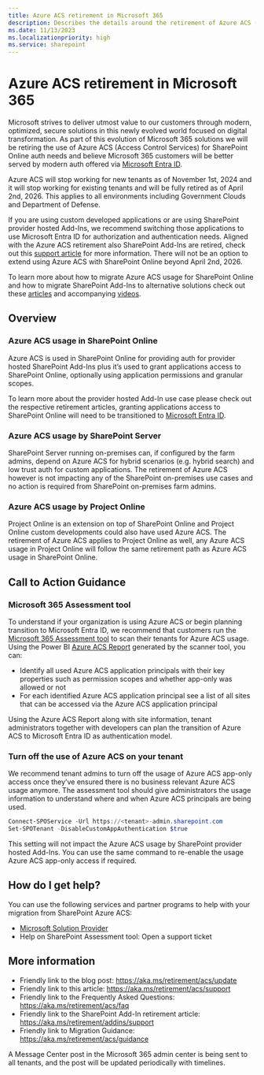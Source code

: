 ```yaml
---
title: Azure ACS retirement in Microsoft 365
description: Describes the details around the retirement of Azure ACS (Access Control Services) for SharePoint Online in Microsoft 365.
ms.date: 11/13/2023
ms.localizationpriority: high
ms.service: sharepoint
---
```


# Azure ACS retirement in Microsoft 365

Microsoft strives to deliver utmost value to our customers through modern, optimized, secure solutions in this newly evolved world focused on digital transformation. As part of this evolution of Microsoft 365 solutions we will be retiring the use of Azure ACS (Access Control Services) for SharePoint Online auth needs and believe Microsoft 365 customers will be better served by modern auth offered via [Microsoft Entra ID](https://learn.microsoft.com/azure/active-directory/develop/).

Azure ACS will stop working for new tenants as of November 1st, 2024 and it will stop working for existing tenants and will be fully retired as of April 2nd, 2026. This applies to all environments including Government Clouds and Department of Defense.

If you are using custom developed applications or are using SharePoint provider hosted Add-Ins, we recommend switching those applications to use Microsoft Entra ID for authorization and authentication needs. Aligned with the Azure ACS retirement also SharePoint Add-Ins are retired, check out this [support article](https://aka.ms/retirement/addins/support) for more information. There will not be an option to extend using Azure ACS with SharePoint Online beyond April 2nd, 2026.

To learn more about how to migrate Azure ACS usage for SharePoint Online and how to migrate SharePoint Add-Ins to alternative solutions check out these [articles](https://aka.ms/retirement/addins/guidance) and accompanying [videos](https://aka.ms/sp/add-in/modernize/videos).

## Overview

### Azure ACS usage in SharePoint Online

Azure ACS is used in SharePoint Online for providing auth for provider hosted SharePoint Add-Ins plus it’s used to grant applications access to SharePoint Online, optionally using application permissions and granular scopes.

To learn more about the provider hosted Add-In use case please check out the respective retirement articles, granting applications access to SharePoint Online will need to be transitioned to [Microsoft Entra ID](https://learn.microsoft.com/azure/active-directory/develop/).

### Azure ACS usage by SharePoint Server

SharePoint Server running on-premises can, if configured by the farm admins, depend on Azure ACS for hybrid scenarios (e.g. hybrid search) and low trust auth for custom applications. The retirement of Azure ACS however is not impacting any of the SharePoint on-premises use cases and no action is required from SharePoint on-premises farm admins.

### Azure ACS usage by Project Online

Project Online is an extension on top of SharePoint Online and Project Online custom developments could also have used Azure ACS. The retirement of Azure ACS applies to Project Online as well, any Azure ACS usage in Project Online will follow the same retirement path as Azure ACS usage in SharePoint Online.

## Call to Action Guidance

### Microsoft 365 Assessment tool

To understand if your organization is using Azure ACS or begin planning transition to Microsoft Entra ID, we recommend that customers run the [Microsoft 365 Assessment tool](https://aka.ms/assessment/addinsacs) to scan their tenants for Azure ACS usage. Using the Power BI [Azure ACS Report](https://aka.ms/assessment/addinsacsreport) generated by the scanner tool, you can:

- Identify all used Azure ACS application principals with their key properties such as permission scopes and whether app-only was allowed or not
- For each identified Azure ACS application principal see a list of all sites that can be accessed via the Azure ACS application principal

Using the Azure ACS Report along with site information, tenant administrators together with developers can plan the transition of Azure ACS to Microsoft Entra ID as authentication model.

### Turn off the use of Azure ACS on your tenant

We recommend tenant admins to turn off the usage of Azure ACS app-only access once they’ve ensured there is no business relevant Azure ACS usage anymore. The assessment tool should give administrators the usage information to understand where and when Azure ACS principals are being used.

```PowerShell
Connect-SPOService -Url https://<tenant>-admin.sharepoint.com
Set-SPOTenant -DisableCustomAppAuthentication $true
```

This setting will not impact the Azure ACS usage by SharePoint provider hosted Add-Ins. You can use the same command to re-enable the usage Azure ACS app-only access if required.

## How do I get help?

You can use the following services and partner programs to help with your migration from SharePoint Azure ACS:

- [Microsoft Solution Provider](https://www.microsoft.com/en-us/solution-providers/home)
- Help on SharePoint Assessment tool: Open a support ticket

## More information

- Friendly link to the blog post: https://aka.ms/retirement/acs/update
- Friendly link to this article: https://aka.ms/retirement/acs/support
- Friendly link to the Frequently Asked Questions: https://aka.ms/retirement/acs/faq
- Friendly link to the SharePoint Add-In retirement article: https://aka.ms/retirement/addins/support
- Friendly link to Migration Guidance: https://aka.ms/retirement/acs/guidance

A Message Center post in the Microsoft 365 admin center is being sent to all tenants, and the post will be updated periodically with timelines.
